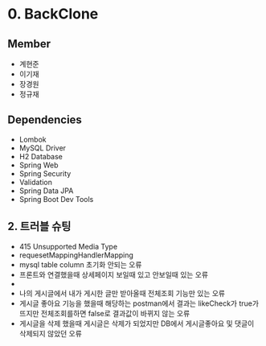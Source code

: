 # 0. BackClone

## Member

 - 계현준
 - 이기재
 - 장경원
 - 정규재
 
## Dependencies
- Lombok
- MySQL Driver
- H2 Database
- Spring Web
- Spring Security
- Validation
- Spring Data JPA
- Spring Boot Dev Tools

## 2. 트러블 슈팅

 - 415 Unsupported Media Type
 - requesetMappingHandlerMapping
 - mysql table column 초기화 안되는 오류
 - 프론트와 연결했을때 상세페이지 보일때 있고 안보일때 있는 오류
 - 
 - 나의 게시글에서 내가 게시한 글만 받아올때 전체조회 기능만 있는 오류
 - 게시글 좋아요 기능을 했을때 해당하는 postman에서 결과는 likeCheck가 true가 뜨지만 전체조회를하면 false로 결과값이 바뀌지 않는 오류
 - 게시글을 삭제 했을때 게시글은 삭제가 되었지만 DB에서 게시글좋아요 및 댓글이 삭제되지 않았던 오류
